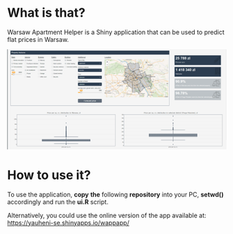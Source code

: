 # What is that?
Warsaw Apartment Helper is a Shiny application that can be used to predict flat prices in Warsaw.

![alt text](https://github.com/yauheni-se/wappapp/blob/main/wappapp.png)

# How to use it?
To use the application, **copy** **the** following **repository** into your PC, **setwd()** accordingly and run the **ui.R** script.

Alternatively, you could use the online version of the app available at: https://yauheni-se.shinyapps.io/wappapp/
